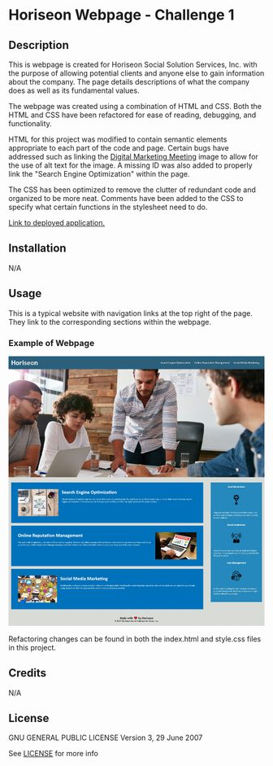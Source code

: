 # Horiseon Webpage - Challenge 1

## Description

This is webpage is created for Horiseon Social Solution Services, Inc. with the purpose of allowing potential clients and anyone else to gain information about the company. The page details descriptions of what the company does as well as its fundamental values.

The webpage was created using a combination of HTML and CSS. Both the HTML and CSS have been refactored for ease of reading, debugging, and functionality.

HTML for this project was modified to contain semantic elements appropriate to each part of the code and page. Certain bugs have addressed such as linking the [Digital Marketing Meeting](assets/images/digital-marketing-meeting.jpg) image to allow for the use of alt text for the image. A missing ID was also added to properly link the "Search Engine Optimization" within the page.

The CSS has been optimized to remove the clutter of redundant code and organized to be more neat. Comments have been added to the CSS to specify what certain functions in the stylesheet need to do.

[Link to deployed application.](https://excervantes.github.io/horiseon-webpage-challenge-1/)

## Installation

N/A

## Usage

This is a typical website with navigation links at the top right of the page. They link to the corresponding sections within the webpage.

### Example of Webpage
![Website Screenshot](assets/images/horiseonscreenshot.jpg)

Refactoring changes can be found in both the index.html and style.css files in this project.

## Credits
N/A

## License

GNU GENERAL PUBLIC LICENSE
Version 3, 29 June 2007

See [LICENSE](LICENSE) for more info
